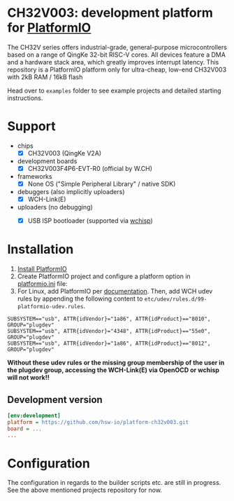 # CH32V003: development platform for [PlatformIO](https://platformio.org)

The CH32V series offers industrial-grade, general-purpose microcontrollers based on a range of QingKe 32-bit RISC-V cores. All devices feature a DMA and a hardware stack area, which greatly improves interrupt latency. This repository is a PlatformIO platform only for ultra-cheap, low-end CH32V003 with 2kB RAM / 16kB flash

Head over to `examples` folder to see example projects and detailed starting instructions.


# Support
- chips
    - [x] CH32V003 (QingKe V2A)
- development boards
    - [x] CH32V003F4P6-EVT-R0 (official by W.CH)
- frameworks
    - [x] None OS ("Simple Peripheral Library" / native SDK)
- debuggers (also implicitly uploaders)
    - [x] WCH-Link(E)
- uploaders (no debugging)
  - [x] USB ISP bootloader (supported via [wchisp](https://github.com/ch32-rs/wchisp))


# Installation

1. [Install PlatformIO](https://platformio.org)
2. Create PlatformIO project and configure a platform option in [platformio.ini](https://docs.platformio.org/page/projectconf.html) file:
3. For Linux, add PlatformIO per [documentation](https://docs.platformio.org/en/latest/core/installation/udev-rules.html#platformio-udev-rules). Then, add WCH udev rules by appending the following content to `etc/udev/rules.d/99-platformio-udev.rules`.

```
SUBSYSTEM=="usb", ATTR{idVendor}="1a86", ATTR{idProduct}=="8010", GROUP="plugdev"
SUBSYSTEM=="usb", ATTR{idVendor}="4348", ATTR{idProduct}=="55e0", GROUP="plugdev"
SUBSYSTEM=="usb", ATTR{idVendor}="1a86", ATTR{idProduct}=="8012", GROUP="plugdev"
```

**Without these udev rules or the missing group membership of the user in the plugdev group, accessing the WCH-Link(E) via OpenOCD or wchisp will not work!!**

## Development version

```ini
[env:development]
platform = https://github.com/hsw-io/platform-ch32v003.git
board = ...
...
```

# Configuration

The configuration in regards to the builder scripts etc. are still in progress. See the above mentioned projects repository for now.

